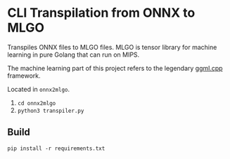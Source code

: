# CLI Transpilation from ONNX to MLGO

Transpiles ONNX files to MLGO files. MLGO is tensor library for machine learning in pure Golang that can run on MIPS. 

The machine learning part of this project refers to the legendary [ggml.cpp](https://github.com/ggerganov/ggml) framework.

Located in `onnx2mlgo`.

1. `cd onnx2mlgo`
2. `python3 transpiler.py`

## Build

`pip install -r requirements.txt`
